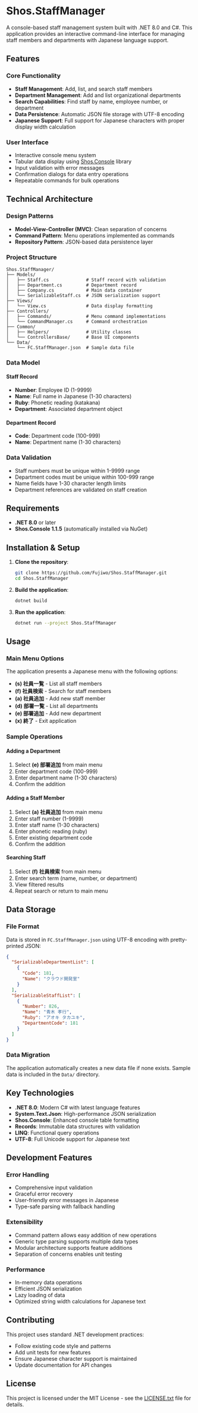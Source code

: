# Shos.StaffManager

A console-based staff management system built with .NET 8.0 and C#. This application provides an interactive command-line interface for managing staff members and departments with Japanese language support.

## Features

### Core Functionality
- **Staff Management**: Add, list, and search staff members
- **Department Management**: Add and list organizational departments  
- **Search Capabilities**: Find staff by name, employee number, or department
- **Data Persistence**: Automatic JSON file storage with UTF-8 encoding
- **Japanese Support**: Full support for Japanese characters with proper display width calculation

### User Interface
- Interactive console menu system
- Tabular data display using [Shos.Console](https://www.nuget.org/packages/Shos.Console/) library
- Input validation with error messages
- Confirmation dialogs for data entry operations
- Repeatable commands for bulk operations

## Technical Architecture

### Design Patterns
- **Model-View-Controller (MVC)**: Clean separation of concerns
- **Command Pattern**: Menu operations implemented as commands
- **Repository Pattern**: JSON-based data persistence layer

### Project Structure
```
Shos.StaffManager/
├── Models/
│   ├── Staff.cs              # Staff record with validation
│   ├── Department.cs         # Department record  
│   ├── Company.cs            # Main data container
│   └── SerializableStaff.cs  # JSON serialization support
├── Views/
│   └── View.cs               # Data display formatting
├── Controllers/
│   ├── Commands/             # Menu command implementations
│   └── CommandManager.cs     # Command orchestration
├── Common/
│   ├── Helpers/              # Utility classes
│   └── ControllersBase/      # Base UI components
└── Data/
    └── FC.StaffManager.json  # Sample data file
```

### Data Model

#### Staff Record
- **Number**: Employee ID (1-9999)
- **Name**: Full name in Japanese (1-30 characters)
- **Ruby**: Phonetic reading (katakana)
- **Department**: Associated department object

#### Department Record  
- **Code**: Department code (100-999)
- **Name**: Department name (1-30 characters)

### Data Validation
- Staff numbers must be unique within 1-9999 range
- Department codes must be unique within 100-999 range
- Name fields have 1-30 character length limits
- Department references are validated on staff creation

## Requirements

- **.NET 8.0** or later
- **Shos.Console 1.1.5** (automatically installed via NuGet)

## Installation & Setup

1. **Clone the repository**:
   ```bash
   git clone https://github.com/Fujiwo/Shos.StaffManager.git
   cd Shos.StaffManager
   ```

2. **Build the application**:
   ```bash
   dotnet build
   ```

3. **Run the application**:
   ```bash
   dotnet run --project Shos.StaffManager
   ```

## Usage

### Main Menu Options
The application presents a Japanese menu with the following options:

- **(s) 社員一覧** - List all staff members
- **(f) 社員検索** - Search for staff members  
- **(a) 社員追加** - Add new staff member
- **(d) 部署一覧** - List all departments
- **(e) 部署追加** - Add new department
- **(x) 終了** - Exit application

### Sample Operations

#### Adding a Department
1. Select **(e) 部署追加** from main menu
2. Enter department code (100-999)
3. Enter department name (1-30 characters)
4. Confirm the addition

#### Adding a Staff Member
1. Select **(a) 社員追加** from main menu  
2. Enter staff number (1-9999)
3. Enter staff name (1-30 characters)
4. Enter phonetic reading (ruby)
5. Enter existing department code
6. Confirm the addition

#### Searching Staff
1. Select **(f) 社員検索** from main menu
2. Enter search term (name, number, or department)
3. View filtered results
4. Repeat search or return to main menu

## Data Storage

### File Format
Data is stored in `FC.StaffManager.json` using UTF-8 encoding with pretty-printed JSON:

```json
{
  "SerializableDepartmentList": [
    {
      "Code": 181,
      "Name": "クラウド開発室"
    }
  ],
  "SerializableStaffList": [
    {
      "Number": 826,
      "Name": "青木 孝行", 
      "Ruby": "アオキ タカユキ",
      "DepartmentCode": 181
    }
  ]
}
```

### Data Migration
The application automatically creates a new data file if none exists. Sample data is included in the `Data/` directory.

## Key Technologies

- **.NET 8.0**: Modern C# with latest language features
- **System.Text.Json**: High-performance JSON serialization
- **Shos.Console**: Enhanced console table formatting
- **Records**: Immutable data structures with validation
- **LINQ**: Functional query operations
- **UTF-8**: Full Unicode support for Japanese text

## Development Features

### Error Handling
- Comprehensive input validation
- Graceful error recovery
- User-friendly error messages in Japanese
- Type-safe parsing with fallback handling

### Extensibility
- Command pattern allows easy addition of new operations
- Generic type parsing supports multiple data types
- Modular architecture supports feature additions
- Separation of concerns enables unit testing

### Performance
- In-memory data operations
- Efficient JSON serialization
- Lazy loading of data
- Optimized string width calculations for Japanese text

## Contributing

This project uses standard .NET development practices:
- Follow existing code style and patterns
- Add unit tests for new features
- Ensure Japanese character support is maintained
- Update documentation for API changes

## License

This project is licensed under the MIT License - see the [LICENSE.txt](LICENSE.txt) file for details.